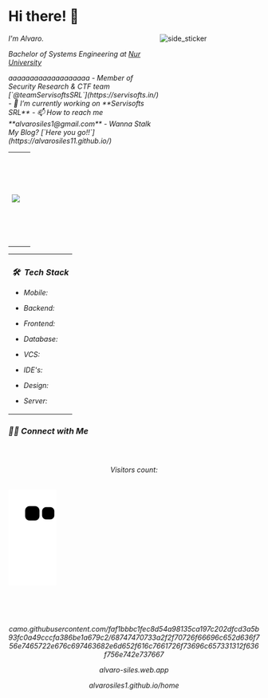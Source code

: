 <h1 align='left'> Hi there! 👋</h1>
<img align="right" width=200px height=200px alt="side_sticker" src="https://media.giphy.com/media/TEnXkcsHrP4YedChhA/giphy.gif" />

<em align='left'>I'm Alvaro.</em>
 
<div>
<p><em>Bachelor of Systems Engineering at <a href="https://www.nur.edu">Nur University</a></br>
</div>

<div>
aaaaaaaaaaaaaaaaaaa
- Member of Security Research & CTF team [`@teamServisoftsSRL`](https://servisofts.in/)
- 🔭 I’m currently working on **Servisofts SRL**
- 📫 How to reach me **alvarosiles1@gmail.com**
- Wanna Stalk My Blog? [`Here you go!!`](https://alvarosiles11.github.io/)
</div>

<table border="0">
 <tr>
   <td>
     <img src="https://github-readme-stats.vercel.app/api/top-langs/?username=alvarosiles11&layout=compact&theme=material-palenight" />
   </td>
   <td>
     <a href="https://github.com/mortegac">
     <img height="180em" src="https://github-readme-stats.vercel.app/api?username=alvarosiles11&show_icons=true&card_width=400&hide_border=true&title_color=f4f4f4&icon_color=00d8fd&bg_color=0A1A2F&text_color=a3a8c3&hide=contribs" />
     </a>

   </td>
 </tr>
</table>



<table border="0" width="100%">
 <tr>
   <td>

<h3> 🛠 &nbsp;Tech Stack</h3>

-  Mobile:&nbsp;
  ![React Native](https://img.shields.io/badge/-React%20Native-0A1A2F?style=flat&logo=React&logoColor=00d8fd)
  ![Android Studio](https://img.shields.io/badge/-Android%20Studio-0A1A2F?style=flat&logo=Android%20Studio)


-  Backend:&nbsp;
  ![Java](https://img.shields.io/badge/-Java-0A1A2F?style=flat&logo=Java&logoColor=red)
  ![Php](https://img.shields.io/badge/-Php-0A1A2F?style=flat&logo=Php)
  ![Node.js](https://img.shields.io/badge/-Node.js-0A1A2F?style=flat&logo=node.js)

- Frontend:&nbsp;
  ![HTML5](https://img.shields.io/badge/-HTML%205-0A1A2F?style=flat&logo=HTML5)
  ![JavaScript](https://img.shields.io/badge/-JavaScript-0A1A2F?style=flat&logo=javascript)
  ![Angular](https://img.shields.io/badge/-Angular-0A1A2F?style=flat&logo=Angular&logoColor=red)
  ![React](https://img.shields.io/badge/-React-0A1A2F?style=flat&logo=react)

- Database:&nbsp;
  ![MySQL](https://img.shields.io/badge/-MySQL-0A1A2F?style=flat&logo=mysql&logoColor=00d8fd)
  ![Microsoft SQL Server](https://img.shields.io/badge/-Microsoft%20SQL%20Server-0A1A2F?style=flat&logo=Microsoft%20SQL%20Server&logoColor=red)
  ![Postgresql](https://img.shields.io/badge/-Postgresql-0A1A2F?style=flat&logo=postgresql)
  ![Oracle](https://img.shields.io/badge/-Oracle-0A1A2F?style=flat&logo=Oracle&logoColor=red)

  <!-- &nbsp;&nbsp;&nbsp;&nbsp;&nbsp;&nbsp;&nbsp;&nbsp;&nbsp;&nbsp;&nbsp;&nbsp;&nbsp;&nbsp;&nbsp;&nbsp;&nbsp;
  ![MongoDB](https://img.shields.io/badge/-MongoDB-0A1A2F?style=flat&logo=mongodb)
  ![Firebase](https://img.shields.io/badge/-Firebase-0A1A2F?style=flat&logo=Firebase) -->



- VCS:&nbsp;
  ![Git](https://img.shields.io/badge/-Git-0A1A2F?style=flat&logo=git)
  ![GitHub](https://img.shields.io/badge/-GitHub-0A1A2F?style=flat&logo=github)
  ![Gitlab](https://img.shields.io/badge/-Gitlab-0A1A2F?style=flat&logo=gitlab)
  ![Bitbucket](https://img.shields.io/badge/-Bitbucket-0A1A2F?style=flat&logo=Bitbucket)
  ![Markdown](https://img.shields.io/badge/-Markdown-0A1A2F?style=flat&logo=markdown)

- IDE's:&nbsp;
  ![Apache NetBeans IDE](https://img.shields.io/badge/-Apache%20NetBeans%20IDE-0A1A2F?style=flat&logo=Apache%20NetBeans%20IDE&logoColor=007ACC)
  ![Visual Studio](https://img.shields.io/badge/-Visual%20Studio-0A1A2F?style=flat&logo=visual-studio-code&logoColor=5C2D91)
  ![Visual Studio Code](https://img.shields.io/badge/-Visual%20Studio%20Code-0A1A2F?style=flat&logo=visual-studio-code&logoColor=007ACC)

- Design:&nbsp;
  ![Diagrams.net](https://img.shields.io/badge/-Draw%20io-0A1A2F?style=flat&logo=diagrams.net)
  ![Figma](https://img.shields.io/badge/-Figma-0A1A2F?style=flat&logo=figma)
  ![AdobeIllustrator](https://img.shields.io/badge/-Adobe%20Illustrator-0A1A2F?style=flat&logo=Adobe%20Illustrator)
  ![Photoshop](https://img.shields.io/badge/-Adobe%20Photoshop-0A1A2F?style=flat&logo=Adobe%20Photoshop)
  ![Sketch](https://img.shields.io/badge/-Sketch-0A1A2F?style=flat&logo=sketch)

- Server:&nbsp;
  ![NGINX](https://img.shields.io/badge/-NGINX-0A1A2F?style=flat&logo=NGINX&logoColor=green)
  ![XAMPP](https://img.shields.io/badge/-XAMPP-0A1A2F?style=flat&logo=XAMPP)
  ![IIS](https://img.shields.io/badge/-Internet%20Information%20Services-0A1A2F?style=flat&logo=Microsoft&logoColor=blue)

   </td>
 </tr>
</table>







<p align='left'>
<h3> 🤝🏻 Connect with Me
  &nbsp; <a href="https://www.linkedin.com/in/alvarosiles11/" target="_blank" rel="noopener noreferrer"><img src="https://i.imgur.com/NZN06Jg.png" width="30" /></a>

</h3>

</p>



<h3 align='center'>
<img src="https://activity-graph.herokuapp.com/graph?username=alvarosiles11&area=true&hide_border=true&line=3AFC30&theme=react-dark"/>
</h3>

<p align="center"> 
  Visitors count:<br>
  <meta http-equiv="refresh" content="0.6">
  <img src="https://profile-counter.glitch.me/alvarosiles11/count.svg" />
</p>

![Image text](https://raw.githubusercontent.com/alvarosiles11/alvarosiles11/output/github-contribution-grid-snake.svg)

<a href="https://github.com/404"><img src="https://user-images.githubusercontent.com/73097560/115834477-dbab4500-a447-11eb-908a-139a6edaec5c.gif" width="100%"></a>
<div align="center">
<div align="center">
 


![](https://komarev.com/ghpvc/?username=alvarosiles11&label=PROFILE+VIEWS)





camo.githubusercontent.com/faf1bbbc1fec8d54a98135ca197c202dfcd3a5b93fc0a49cccfa386be1a679c2/68747470733a2f2f70726f66696c652d636f756e7465722e676c697463682e6d652f616c7661726f73696c657331312f636f756e742e737667

alvaro-siles.web.app

alvarosiles1.github.io/home
